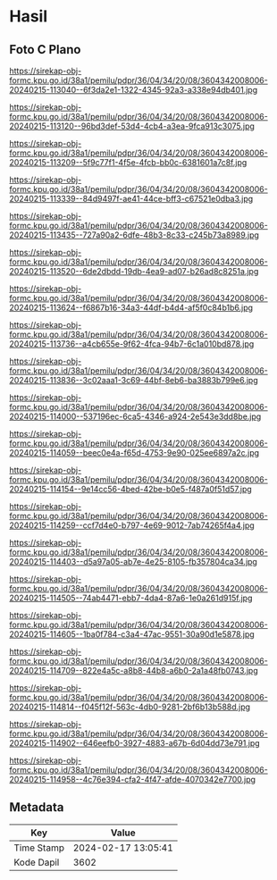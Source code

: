 # Hasil

## Foto C Plano

https://sirekap-obj-formc.kpu.go.id/38a1/pemilu/pdpr/36/04/34/20/08/3604342008006-20240215-113040--6f3da2e1-1322-4345-92a3-a338e94db401.jpg

https://sirekap-obj-formc.kpu.go.id/38a1/pemilu/pdpr/36/04/34/20/08/3604342008006-20240215-113120--96bd3def-53d4-4cb4-a3ea-9fca913c3075.jpg

https://sirekap-obj-formc.kpu.go.id/38a1/pemilu/pdpr/36/04/34/20/08/3604342008006-20240215-113209--5f9c77f1-4f5e-4fcb-bb0c-6381601a7c8f.jpg

https://sirekap-obj-formc.kpu.go.id/38a1/pemilu/pdpr/36/04/34/20/08/3604342008006-20240215-113339--84d9497f-ae41-44ce-bff3-c67521e0dba3.jpg

https://sirekap-obj-formc.kpu.go.id/38a1/pemilu/pdpr/36/04/34/20/08/3604342008006-20240215-113435--727a90a2-6dfe-48b3-8c33-c245b73a8989.jpg

https://sirekap-obj-formc.kpu.go.id/38a1/pemilu/pdpr/36/04/34/20/08/3604342008006-20240215-113520--6de2dbdd-19db-4ea9-ad07-b26ad8c8251a.jpg

https://sirekap-obj-formc.kpu.go.id/38a1/pemilu/pdpr/36/04/34/20/08/3604342008006-20240215-113624--f6867b16-34a3-44df-b4d4-af5f0c84b1b6.jpg

https://sirekap-obj-formc.kpu.go.id/38a1/pemilu/pdpr/36/04/34/20/08/3604342008006-20240215-113736--a4cb655e-9f62-4fca-94b7-6c1a010bd878.jpg

https://sirekap-obj-formc.kpu.go.id/38a1/pemilu/pdpr/36/04/34/20/08/3604342008006-20240215-113836--3c02aaa1-3c69-44bf-8eb6-ba3883b799e6.jpg

https://sirekap-obj-formc.kpu.go.id/38a1/pemilu/pdpr/36/04/34/20/08/3604342008006-20240215-114000--537196ec-6ca5-4346-a924-2e543e3dd8be.jpg

https://sirekap-obj-formc.kpu.go.id/38a1/pemilu/pdpr/36/04/34/20/08/3604342008006-20240215-114059--beec0e4a-f65d-4753-9e90-025ee6897a2c.jpg

https://sirekap-obj-formc.kpu.go.id/38a1/pemilu/pdpr/36/04/34/20/08/3604342008006-20240215-114154--9e14cc56-4bed-42be-b0e5-f487a0f51d57.jpg

https://sirekap-obj-formc.kpu.go.id/38a1/pemilu/pdpr/36/04/34/20/08/3604342008006-20240215-114259--ccf7d4e0-b797-4e69-9012-7ab74265f4a4.jpg

https://sirekap-obj-formc.kpu.go.id/38a1/pemilu/pdpr/36/04/34/20/08/3604342008006-20240215-114403--d5a97a05-ab7e-4e25-8105-fb357804ca34.jpg

https://sirekap-obj-formc.kpu.go.id/38a1/pemilu/pdpr/36/04/34/20/08/3604342008006-20240215-114505--74ab4471-ebb7-4da4-87a6-1e0a261d915f.jpg

https://sirekap-obj-formc.kpu.go.id/38a1/pemilu/pdpr/36/04/34/20/08/3604342008006-20240215-114605--1ba0f784-c3a4-47ac-9551-30a90d1e5878.jpg

https://sirekap-obj-formc.kpu.go.id/38a1/pemilu/pdpr/36/04/34/20/08/3604342008006-20240215-114709--822e4a5c-a8b8-44b8-a6b0-2a1a48fb0743.jpg

https://sirekap-obj-formc.kpu.go.id/38a1/pemilu/pdpr/36/04/34/20/08/3604342008006-20240215-114814--f045f12f-563c-4db0-9281-2bf6b13b588d.jpg

https://sirekap-obj-formc.kpu.go.id/38a1/pemilu/pdpr/36/04/34/20/08/3604342008006-20240215-114902--646eefb0-3927-4883-a67b-6d04dd73e791.jpg

https://sirekap-obj-formc.kpu.go.id/38a1/pemilu/pdpr/36/04/34/20/08/3604342008006-20240215-114958--4c76e394-cfa2-4f47-afde-4070342e7700.jpg


## Metadata

| Key        | Value               |
| ---------- | ------------------- |
| Time Stamp | 2024-02-17 13:05:41 |
| Kode Dapil | 3602                |



